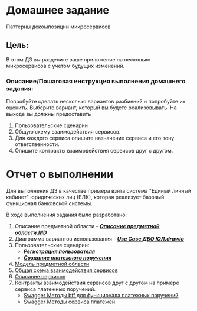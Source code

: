 # Домашнее задание
Паттерны декомпозиции микросервисов
## Цель:
В этом ДЗ вы разделите ваше приложение на несколько микросервисов с учетом будущих изменений.

### Описание/Пошаговая инструкция выполнения домашнего задания:
Попробуйте сделать несколько вариантов разбиений и попробуйте их оценить. Выберите вариант, который вы будете реализовывать.
На выходе вы должны предоставить
1. Пользовательские сценарии
2. Общую схему взаимодействия сервисов.
3. Для каждого сервиса опишите назначение сервиса и его зону ответственности.
4. Опишите контракты взаимодействия сервисов друг с другом.

# Отчет о выполнении

Для выполнения ДЗ в качестве примера взята система "Единый личный кабинет" юридических лиц (ЕЛК), 
которая реализует базовый функционал банковской системы.

В ходе выполнения задания было разработано:
1. Описание предметной области - **_[Описание предметной области.MD](Описание%20предметной%20области.MD)_**
2. Диаграмма вариантов использования  - **_[Use Case ДБО ЮЛ.drawio](Use%20Case%20ДБО%20ЮЛ.drawio)_**
3. Пользовательские сценарии:
     + **_[Регистрация пользователя](Регистрация%20пользователя.MD)_**
     + **_[Создание платежного поручения](Создание%20платежного%20поручения.MD)_**
4. [Модель предметной области](Модель%20предметной%20области.drawio)
5. [Общая схема взаимодействия сервисов](Модель%20предметной%20области.drawio)
6. [Описание сервисов](Описание%20сервисов.MD)
7. Контракты взаимодействия сервисов друг с другом на примере сервиса платежных поручений.
   + [Swagger Методы bff для функционала платежных поручений](Swagger/Payment-bff_Swagger%20UI.html)
   + [Swagger Методы сервиса платежей](Swagger/Payment-core_Swagger%20UI.html)
      
